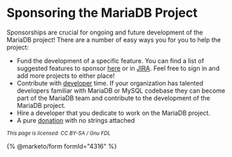 # Sponsoring the MariaDB Project

Sponsorships are crucial for ongoing and future development of the MariaDB project! There are a number of easy ways you for you to help the project:

* Fund the development of a specific feature. You can find a list of suggested features to sponsor [here](broken-reference/) or in [JIRA](../../development-articles/general-info/tools/jira.md). Feel free to sign in and add more projects to either place!
* Contribute with [developer](contributing-code.md) time. If your organization has talented developers familiar with MariaDB or MySQL codebase they can become part of the MariaDB team and contribute to the development of the MariaDB project.
* Hire a developer that you dedicate to work on the MariaDB project.
* A pure [donation](https://mariadb.org/donate/) with no strings attached

<sub>_This page is licensed: CC BY-SA / Gnu FDL_</sub>

{% @marketo/form formId="4316" %}
